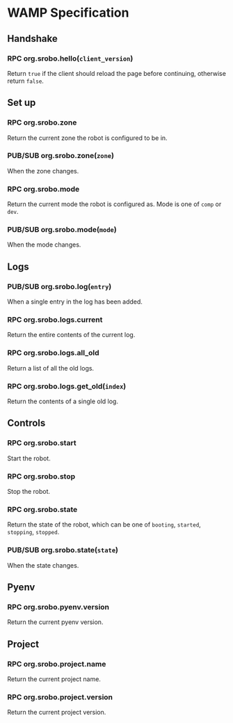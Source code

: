 # WAMP Specification

## Handshake

### RPC org.srobo.hello(`client_version`)

Return `true` if the client should reload the page before continuing, otherwise return `false`.

## Set up

### RPC org.srobo.zone

Return the current zone the robot is configured to be in.

### PUB/SUB org.srobo.zone(`zone`)

When the zone changes.

### RPC org.srobo.mode

Return the current mode the robot is configured as. Mode is one of `comp` or `dev`.

### PUB/SUB org.srobo.mode(`mode`)

When the mode changes.

## Logs

### PUB/SUB org.srobo.log(`entry`)

When a single entry in the log has been added.

### RPC org.srobo.logs.current

Return the entire contents of the current log.

### RPC org.srobo.logs.all_old

Return a list of all the old logs.

### RPC org.srobo.logs.get_old(`index`)

Return the contents of a single old log.

## Controls

### RPC org.srobo.start

Start the robot.

### RPC org.srobo.stop

Stop the robot.

### RPC org.srobo.state

Return the state of the robot, which can be one of `booting`, `started`, `stopping`, `stopped`.

### PUB/SUB org.srobo.state(`state`)

When the state changes.

## Pyenv

### RPC org.srobo.pyenv.version

Return the current pyenv version.

## Project

### RPC org.srobo.project.name

Return the current project name.

### RPC org.srobo.project.version

Return the current project version.
